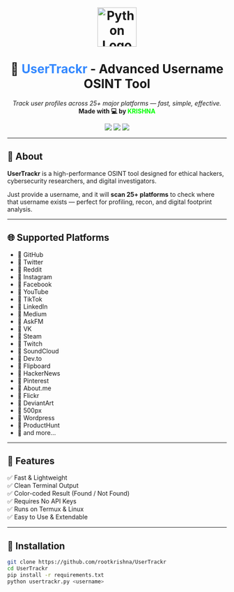 <h1 align="center">
  <img src="https://www.python.org/static/community_logos/python-logo.png" width="90" alt="Python Logo">
  <br><br>
  🔎 <span style="color:#38f;">UserTrackr</span> - Advanced Username OSINT Tool
</h1>

<p align="center">
  <i>Track user profiles across 25+ major platforms — fast, simple, effective.</i> <br>
  <b>Made with 💻 by <span style="color:#0f0;">KRISHNA</span></b>  
</p>

<p align="center">
  <img src="https://img.shields.io/badge/Language-Python3-blue?logo=python">
  <img src="https://img.shields.io/badge/Platform-Terminal%20%7C%20Linux%20%7C%20Termux-green?logo=gnubash">
  <img src="https://img.shields.io/badge/Status-Active-brightgreen?style=flat&logo=github">
</p>

---

## 🧠 About

**UserTrackr** is a high-performance OSINT tool designed for ethical hackers, cybersecurity researchers, and digital investigators.

Just provide a username, and it will **scan 25+ platforms** to check where that username exists — perfect for profiling, recon, and digital footprint analysis.

---

## 🌐 Supported Platforms

- 🔹 GitHub  
- 🔹 Twitter  
- 🔹 Reddit  
- 🔹 Instagram  
- 🔹 Facebook  
- 🔹 YouTube  
- 🔹 TikTok  
- 🔹 LinkedIn  
- 🔹 Medium  
- 🔹 AskFM  
- 🔹 VK  
- 🔹 Steam  
- 🔹 Twitch  
- 🔹 SoundCloud  
- 🔹 Dev.to  
- 🔹 Flipboard  
- 🔹 HackerNews  
- 🔹 Pinterest  
- 🔹 About.me  
- 🔹 Flickr  
- 🔹 DeviantArt  
- 🔹 500px  
- 🔹 Wordpress  
- 🔹 ProductHunt  
- 🔹 and more...

---

## 🚀 Features

✅ Fast & Lightweight  
✅ Clean Terminal Output  
✅ Color-coded Result (Found / Not Found)  
✅ Requires No API Keys  
✅ Runs on Termux & Linux  
✅ Easy to Use & Extendable

---

## 🔧 Installation

```bash
git clone https://github.com/rootkrishna/UserTrackr
cd UserTrackr
pip install -r requirements.txt
python usertrackr.py <username>

